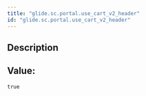 ```yaml
---
title: "glide.sc.portal.use_cart_v2_header"
id: "glide.sc.portal.use_cart_v2_header"
---
```

## Description



## Value: 
```
true
```